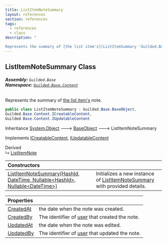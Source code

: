 ```yaml
---
title: ListItemNoteSummary
layout: references
section: references
tags:
  - references
  - class
description: "

Represents the summary of [the list item's](ListItemSummary 'Guilded.Base.Content.ListItemSummary') note."
---
```


## ListItemNoteSummary Class
###### **Assembly:** `Guilded.Base`<br/>**Namespace:** [`Guilded.Base.Content`](Guilded.Base.Content 'Guilded.Base.Content')

Represents the summary of [the list item's](ListItemSummary 'Guilded.Base.Content.ListItemSummary') note.

```csharp
public class ListItemNoteSummary : Guilded.Base.BaseObject,
Guilded.Base.Content.ICreatableContent,
Guilded.Base.Content.IUpdatableContent
```

Inheritance [System.Object](https://docs.microsoft.com/en-us/dotnet/api/System.Object 'System.Object') &#129106; [BaseObject](BaseObject 'Guilded.Base.BaseObject') &#129106; ListItemNoteSummary

Implements [ICreatableContent](ICreatableContent 'Guilded.Base.Content.ICreatableContent'), [IUpdatableContent](IUpdatableContent 'Guilded.Base.Content.IUpdatableContent')

Derived  
&#8627; [ListItemNote](ListItemNote 'Guilded.Base.Content.ListItemNote')

| Constructors | |
| :--- | :--- |
| [ListItemNoteSummary(HashId, DateTime, Nullable&lt;HashId&gt;, Nullable&lt;DateTime&gt;)](ListItemNoteSummary.ListItemNoteSummary(HashId,DateTime,Nullable_HashId_,Nullable_DateTime_) 'Guilded.Base.Content.ListItemNoteSummary.ListItemNoteSummary(Guilded.Base.HashId, System.DateTime, System.Nullable<Guilded.Base.HashId>, System.Nullable<System.DateTime>)') | Initializes a new instance of [ListItemNoteSummary](ListItemNoteSummary 'Guilded.Base.Content.ListItemNoteSummary') with provided details. |

| Properties | |
| :--- | :--- |
| [CreatedAt](ListItemNoteSummary.CreatedAt 'Guilded.Base.Content.ListItemNoteSummary.CreatedAt') | the date when the note was created. |
| [CreatedBy](ListItemNoteSummary.CreatedBy 'Guilded.Base.Content.ListItemNoteSummary.CreatedBy') | The identifier of [user](User 'Guilded.Base.Users.User') that created the note. |
| [UpdatedAt](ListItemNoteSummary.UpdatedAt 'Guilded.Base.Content.ListItemNoteSummary.UpdatedAt') | the date when the note was edited. |
| [UpdatedBy](ListItemNoteSummary.UpdatedBy 'Guilded.Base.Content.ListItemNoteSummary.UpdatedBy') | The identifier of [user](User 'Guilded.Base.Users.User') that updated the note. |
